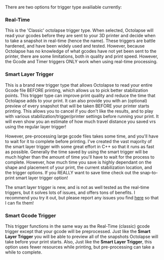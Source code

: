 There are two options for trigger type availiable currently:
### Real-Time
This is the 'Classic' octolapse trigger type.  When selected, Octolapse will read your gcodes before they are sent to your 3D printer and decide when to take a snapshot in real-time (hence the name).  These triggers are battle hardened, and have been widely used and tested.  However, because Octolapse has no knowledge of what gcodes have not yet been sent to the printer, there are some limitations, both in quality and print speed.  However, the Gcode and Timer triggers ONLY work when using real-time processing.
### Smart Layer Trigger
 This is a brand new trigger type that allows Octolapse to read your entire Gcode file BEFORE printing, which allows us to pick better stabilization points.  This trigger type can improve print quality and reduce the time that Octolapse adds to your print.  It can also provide you with an (optional) preview of every snapshot that will be taken BEFORE your printer starts printing.  This allows you to cancel if you don't like the results, and to play with various stabilization/trigger/printer settings before running your print.  It will even show you an estimate of how much travel distance you saved vrs using the regular layer trigger!

 However, pre-processing large gcode files takes some time, and you'll have to wait for it to complete before printing.  I've created the vast majority of the smart layer trigger with some great effort in C++ so that it runs as fast as possible.  Generally the time saved by using the smart trigger will be much higher than the amount of time you'll have to wait for the process to complete.  However, how much time you save is highly dependant on the shape and placement of your print, the current stabilization location, and the trigger options.  If you REALLY want to save time check out the snap-to-print smart layer trigger option!

The smart layer trigger is new, and is not as well tested as the real-time triggers, but it solves lots of issues, and offers tons of benefits.  I recommend you try it out, but please report any issues you find [here](https://github.com/FormerLurker/Octolapse/issues) so that I can fix them!

### Smart Gcode Trigger
This trigger functions in the same way as the Real-Time (classic) gcode trigger except that your gcode will be preprocessed.  Just like the **Smart Layer Trigger** you will be able to preview all of the snapshots Octolapse will take before your print starts.  Also, Just like the **Smart Layer Trigger**, this option uses fewer resources while printing, but pre-processing can take a while to complete.

